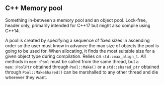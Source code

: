 ## C++ Memory pool

Something in-between a memory pool and an object pool. Lock-free, header only, primarily intended for C++17 but might also compile using C++14.

A pool is created by specifying a sequence of fixed sizes in ascending order so the user must know in advance the max size of objects the pool is going to be used for. When allocating, it finds the most suitable size for a given object type during compilation. Relies on `std::max_align_t`. All methods in `mem::Pool` must be called from the same thread, but a `mem::PoolPtr` obtained through `Pool::Make()` or a `std::shared_ptr` obtained through `Pool::MakeShared()` can be marshalled to any other thread and die wherever they want.
